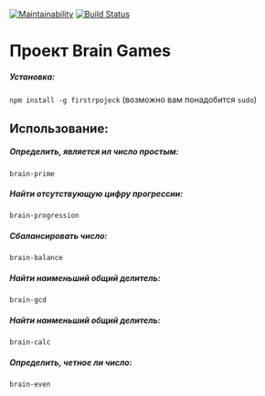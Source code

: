 [![Maintainability](https://api.codeclimate.com/v1/badges/98657686674e37cefe1e/maintainability)](https://codeclimate.com/github/belnowivan/project-lvl1-s268/maintainability)
[![Build Status](https://travis-ci.org/belnowivan/project-lvl1-s268.svg?branch=master)](https://travis-ci.org/belnowivan/project-lvl1-s268)
# Проект Brain Games
##### Установка:
```npm install -g firstrpojeck```
(возможно вам понадобится ```sudo```)
## Использование:
##### *Определить, является ил число простым*:
```brain-prime```
##### *Найти отсутствующую цифру прогрессии*:
```brain-progression```
##### *Сбалансировать число*:
```brain-balance```
##### *Найти наименьший общий делитель*:
```brain-gcd```
##### *Найти наименьший общий делитель*:
```brain-calc```
##### *Определить, четное ли число*:
```brain-even```

